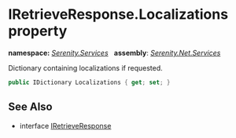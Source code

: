 # IRetrieveResponse.Localizations property
**namespace:** *[Serenity.Services](../../README.md#serenity.services-namespace)*   **assembly**: *[Serenity.Net.Services](../../README.md)*

Dictionary containing localizations if requested.

```csharp
public IDictionary Localizations { get; set; }
```

## See Also

* interface [IRetrieveResponse](../IRetrieveResponse.md)